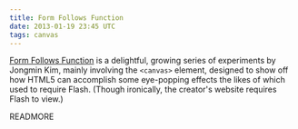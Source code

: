 ```yaml
---
title: Form Follows Function
date: 2013-01-19 23:45 UTC
tags: canvas
---
```


[Form Follows Function][1] is a delightful, growing series of experiments by Jongmin Kim, mainly involving the `<canvas>` element, designed to show off how HTML5 can accomplish some eye-popping effects the likes of which used to require Flash. (Though ironically, the creator's website requires Flash to view.)

READMORE

[1]: http://fff.cmiscm.com/
